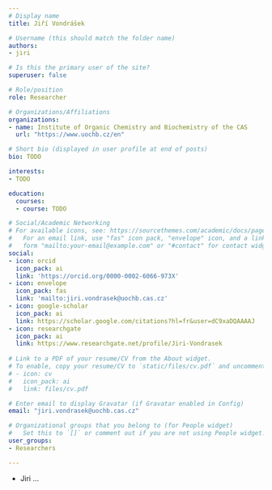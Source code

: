 ```yaml
---
# Display name
title: Jiří Vondrášek

# Username (this should match the folder name)
authors:
- jiri

# Is this the primary user of the site?
superuser: false

# Role/position
role: Researcher

# Organizations/Affiliations
organizations:
- name: Institute of Organic Chemistry and Biochemistry of the CAS
  url: "https://www.uochb.cz/en"

# Short bio (displayed in user profile at end of posts)
bio: TODO

interests:
- TODO

education:
  courses:
  - course: TODO

# Social/Academic Networking
# For available icons, see: https://sourcethemes.com/academic/docs/page-builder/#icons
#   For an email link, use "fas" icon pack, "envelope" icon, and a link in the
#   form "mailto:your-email@example.com" or "#contact" for contact widget.
social:
- icon: orcid
  icon_pack: ai
  link: 'https://orcid.org/0000-0002-6066-973X'
- icon: envelope
  icon_pack: fas
  link: 'mailto:jiri.vondrasek@uochb.cas.cz'
- icon: google-scholar
  icon_pack: ai
  link: https://scholar.google.com/citations?hl=fr&user=dC9xaDQAAAAJ
- icon: researchgate
  icon_pack: ai
  link: https://www.researchgate.net/profile/Jiri-Vondrasek
  
# Link to a PDF of your resume/CV from the About widget.
# To enable, copy your resume/CV to `static/files/cv.pdf` and uncomment the lines below.
# - icon: cv
#   icon_pack: ai
#   link: files/cv.pdf

# Enter email to display Gravatar (if Gravatar enabled in Config)
email: "jiri.vondrasek@uochb.cas.cz"

# Organizational groups that you belong to (for People widget)
#   Set this to `[]` or comment out if you are not using People widget.
user_groups:
- Researchers

---
```


- Jiri ...
